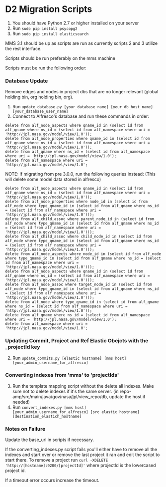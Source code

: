 # D2 Migration Scripts

1. You should have Python 2.7 or higher installed on your server
2. Run `sudo pip install psycopg2`
3. Run `sudo pip install elasticsearch`

MMS 3.1 should be up as scripts are run as currently scripts 2 and 3 utilize the rest interface.

Scripts should be run preferably on the mms machine

Scripts must be run the following order:


### Database Update

Remove edges and nodes in project dbs that are no longer relevant (global holding bin, org holding bin, org).

1. Run `update_database.py [your_database_name] [your_db_host_name] [your_database_user_name]`
2. Connect to Alfresco's database and run these commands in order:
```
delete from alf_node_aspects where qname_id in (select id from alf_qname where ns_id = (select id from alf_namespace where uri = 'http://jpl.nasa.gov/model/view/1.0'));
delete from alf_node_properties where qname_id in (select id from alf_qname where ns_id = (select id from alf_namespace where uri = 'http://jpl.nasa.gov/model/view/1.0'));
delete from alf_qname where ns_id = (select id from alf_namespace where uri = 'http://jpl.nasa.gov/model/view/1.0');
delete from alf_namespace where uri = 'http://jpl.nasa.gov/model/view/1.0';
```
NOTE: If migrating from pre 3.0.0, run the following queries instead: (This will delete some model data stored in alfresco)
```
delete from alf_node_aspects where qname_id in (select id from alf_qname where ns_id = (select id from alf_namespace where uri = 'http://jpl.nasa.gov/model/view/1.0'));
delete from alf_node_properties where node_id in (select id from alf_node where type_qname_id in (select id from alf_qname where ns_id = (select id from alf_namespace where uri = 'http://jpl.nasa.gov/model/view/1.0')));
delete from alf_child_assoc where parent_node_id in (select id from alf_node where type_qname_id in (select id from alf_qname where ns_id = (select id from alf_namespace where uri = 'http://jpl.nasa.gov/model/view/1.0')));
delete from alf_child_assoc where child_node_id in (select id from alf_node where type_qname_id in (select id from alf_qname where ns_id = (select id from alf_namespace where uri = 'http://jpl.nasa.gov/model/view/1.0')));
delete from alf_node_aspects where node_id in (select id from alf_node where type_qname_id in (select id from alf_qname where ns_id = (select id from alf_namespace where uri = 'http://jpl.nasa.gov/model/view/1.0')));
delete from alf_node_aspects where qname_id in (select id from alf_qname where ns_id = (select id from alf_namespace where uri = 'http://jpl.nasa.gov/model/view/1.0')));
delete from alf_node_assoc where target_node_id in (select id from alf_node where type_qname_id in (select id from alf_qname where ns_id = (select id from alf_namespace where uri = 'http://jpl.nasa.gov/model/view/1.0')));
delete from alf_node where type_qname_id in (select id from alf_qname where ns_id = (select id from alf_namespace where uri = 'http://jpl.nasa.gov/model/view/1.0'));
delete from alf_qname where ns_id = (select id from alf_namespace where uri = 'http://jpl.nasa.gov/model/view/1.0');
delete from alf_namespace where uri = 'http://jpl.nasa.gov/model/view/1.0';
```

### Updating Commit, Project and Ref Elastic Obejcts with the _projectId key

2. Run `update_commits.py [elastic hostname] [mms host] [your_admin_username_for_alfresco]`

### Converting indexes from 'mms' to 'projectIds'

3. Run the template mapping script without the delete all indexes.  Make sure not to delete indexes if it's the same server. (in repo-amp/src/main/java/gov/nasa/jpl/view_repo/db, update the host if needed)
4. Run `convert_indexes.py [mms host] [your_admin_username_for_alfresco] [src elastic hostname] [destination_elastich_hostname]`

### Notes on Failure

Update the base_url in scripts if necessary.

If the converting_indexes.py script fails you'll either have to remove all the indexes and start over or remove the last project it ran and edit the script to start there.  To remove a project run `curl -XDELETE 'http://[hostname]:9200/[projectId]'` where projectId is the lowercased project id.

If a timeout error occurs increase the timeout.


